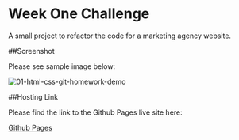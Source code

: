 # Week One Challenge

A small project to refactor the code for a marketing agency website.

##Screenshot

Please see sample image below:

![01-html-css-git-homework-demo](https://github.com/dwalley606/challenge-one/assets/127894209/02ccc7b0-0e03-43d0-887f-43e98e12bc0c)

##Hosting Link

Please find the link to the Github Pages live site here:

[Github Pages](https://dwalley606.github.io/challenge-one/)
